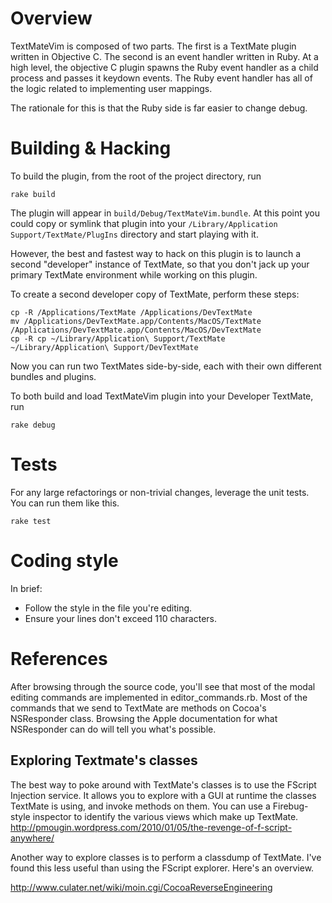 Overview
========
TextMateVim is composed of two parts. The first is a TextMate plugin written in Objective C. The second is an event handler written in Ruby. At a high level, the objective C plugin spawns the Ruby event handler as a child process and passes it keydown events. The Ruby event handler has all of the logic related to implementing user mappings.

The rationale for this is that the Ruby side is far easier to change debug.

Building & Hacking
==================
To build the plugin, from the root of the project directory, run

    rake build

The plugin will appear in `build/Debug/TextMateVim.bundle`. At this point you could copy or symlink that plugin into your `/Library/Application Support/TextMate/PlugIns` directory and start playing with it.

However, the best and fastest way to hack on this plugin is to launch a second "developer" instance of TextMate, so that you don't jack up your primary TextMate environment while working on this plugin.

To create a second developer copy of TextMate, perform these steps:

    cp -R /Applications/TextMate /Applications/DevTextMate
    mv /Applications/DevTextMate.app/Contents/MacOS/TextMate /Applications/DevTextMate.app/Contents/MacOS/DevTextMate
    cp -R cp ~/Library/Application\ Support/TextMate ~/Library/Application\ Support/DevTextMate

Now you can run two TextMates side-by-side, each with their own different bundles and plugins.

To both build and load TextMateVim plugin into your Developer TextMate, run

    rake debug

Tests
=====
For any large refactorings or non-trivial changes, leverage the unit tests. You can run them like this.

    rake test

Coding style
============
In brief:

 * Follow the style in the file you're editing.
 * Ensure your lines don't exceed 110 characters.

References
==========
After browsing through the source code, you'll see that most of the modal editing commands are implemented in editor_commands.rb. Most of the commands that we send to TextMate are methods on Cocoa's NSResponder class. Browsing the Apple documentation for what NSResponder can do will tell you what's possible.

Exploring Textmate's classes
-----------------------------
The best way to poke around with TextMate's classes is to use the FScript Injection service. It allows you to explore with a GUI at runtime the classes TextMate is using, and invoke methods on them. You can use a Firebug-style inspector to identify the various views which make up TextMate.
http://pmougin.wordpress.com/2010/01/05/the-revenge-of-f-script-anywhere/


Another way to explore classes is to perform a classdump of TextMate. I've found this less useful than using the FScript explorer. Here's an overview.

http://www.culater.net/wiki/moin.cgi/CocoaReverseEngineering